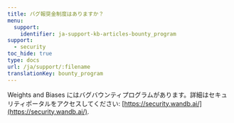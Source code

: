 ```yaml
---
title: バグ報奨金制度はありますか？
menu:
  support:
    identifier: ja-support-kb-articles-bounty_program
support:
  - security
toc_hide: true
type: docs
url: /ja/support/:filename
translationKey: bounty_program
---
```

Weights and Biases にはバグバウンティプログラムがあります。詳細はセキュリティポータルをアクセスしてください: [https://security.wandb.ai/](https://security.wandb.ai/).